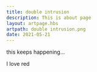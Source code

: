 ```yaml
---
title: double intrusion
description: This is about page
layout: artpage.hbs
artpath: double intrusion.png
date: 2021-05-21
---
```


this keeps happening...

I love red